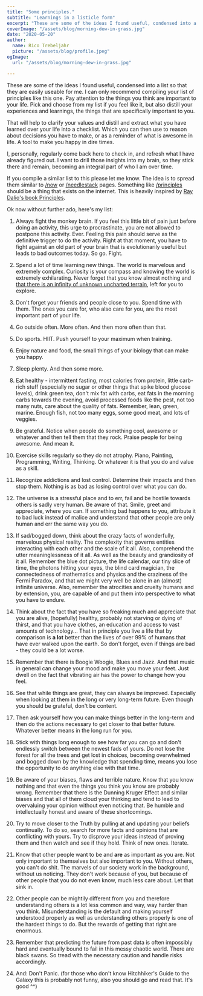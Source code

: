 ```yaml
---
title: "Some principles."
subtitle: "Learnings in a listicle form"
excerpt: "These are some of the ideas I found useful, condensed into a list so that they are easily useable for me. I can only recommend compiling your list of principles like this one."
coverImage: "/assets/blog/morning-dew-in-grass.jpg"
date: "2020-05-20"
author:
  name: Rico Trebeljahr
  picture: "/assets/blog/profile.jpeg"
ogImage:
  url: "/assets/blog/morning-dew-in-grass.jpg"

---
```


These are some of the ideas I found useful, condensed into a list so that they are easily useable for me. I can only recommend compiling your list of principles like this one. Pay attention to the things you think are important to your life. Pick and choose from my list if you feel like it, but also distill your experiences and learnings, the things that are specifically important to you. 

That will help to clarify your values and distill and extract what you have learned over your life into a checklist. Which you can then use to reason about decisions you have to make, or as a reminder of what is awesome in life. A tool to make you happy in dire times.  

I, personally, regularly come back here to check in, and refresh what I have already figured out. I want to drill those insights into my brain, so they stick there and remain, becoming an integral part of who I am over time.

If you compile a similar list to this please let me know. The idea is to spread them similar to [/now](/now) or [/needlestack](/needlestack) pages. Something like [/principles](/principles) should be a thing that exists on the internet. This is heavily inspired by [Ray Dalio's book Principles](/booknotes/principles).

Ok now without further ado, here's my list: 

1. Always fight the monkey brain. If you feel this little bit of pain just before doing an activity, this urge to procrastinate, you are not allowed to postpone this activity. Ever. Feeling this pain should serve as the definitive trigger to do the activity. Right at that moment, you have to fight against an old part of your brain that is evolutionarily useful but leads to bad outcomes today. So go. Fight.


2. Spend a lot of time learning new things. The world is marvelous and extremely complex. Curiosity is your compass and knowing the world is extremely exhilarating. Never forget that you know almost nothing and [that there is an infinity of unknown uncharted terrain](/posts/), left for you to explore. 


3. Don't forget your friends and people close to you. Spend time with them. The ones you care for, who also care for you, are the most important part of your life. 


4. Go outside often. More often. And then more often than that. 


5. Do sports. HIIT. Push yourself to your maximum when training. 


6. Enjoy nature and food, the small things of your biology that can make you happy. 


7. Sleep plenty. And then some more. 


8. Eat healthy - intermittent fasting, most calories from protein, little carb-rich stuff (especially no sugar or other things that spike blood glucose levels), drink green tea, don't mix fat with carbs, eat fats in the morning carbs towards the evening, avoid processed foods like the pest, not too many nuts, care about the quality of fats. Remember, lean, green, marine. Enough fish, not too many eggs, some good meat, and lots of veggies. 


9. Be grateful. Notice when people do something cool, awesome or whatever and then tell them that they rock. Praise people for being awesome. And mean it. 


10. Exercise skills regularly so they do not atrophy. Piano, Painting, Programming, Writing, Thinking. Or whatever it is that you do and value as a skill. 


11. Recognize addictions and lost control. Determine their impacts and then stop them. Nothing is as bad as losing control over what you can do. 


12. The universe is a stressful place and to err, fail and be hostile towards others is sadly very human. Be aware of that. Smile, greet and appreciate, where you can. If something bad happens to you, attribute it to bad luck instead of malice and understand that other people are only human and err the same way you do.


13. If sad/bogged down, think about the crazy facts of wonderfully, marvelous physical reality. The complexity that governs entities interacting with each other and the scale of it all. Also, comprehend the utter meaninglessness of it all. As well as the beauty and grandiosity of it all. Remember the blue dot picture, the life calendar, our tiny slice of time, the photons hitting your eyes, the blind card magician, the connectedness of mathematics and physics and the craziness of the Fermi Paradox, and that we might very well be alone in an (almost) infinite universe. 
Also, remember the atrocities and cruelty humans and by extension, you, are capable of and put them into perspective to what you have to endure. 


15. Think about the fact that you have so freaking much and appreciate that you are alive, (hopefully) healthy, probably not starving or dying of thirst, and that you have clothes, an education and access to vast amounts of technology... That in principle you live a life that by comparison is **a lot** better than the lives of over 99% of humans that have ever walked upon the earth. So don't forget, even if things are bad - they could be a lot worse.


16. Remember that there is Boogie Woogie, Blues and Jazz. And that music in general can change your mood and make you move your feet. Just dwell on the fact that vibrating air has the power to change how you feel.


17. See that while things are great, they can always be improved. Especially when looking at them in the long or very long-term future. Even though you should be grateful, don't be content. 


18. Then ask yourself how you can make things better in the long-term and then do the actions necessary to get closer to that better future. Whatever better means in the long run for you. 


19. Stick with things long enough to see how far you can go and don't endlessly switch between the newest fads of yours. Do not lose the forest for all the trees and get lost in choices, becoming overwhelmed and bogged down by the knowledge that spending time, means you lose the opportunity to do anything else with that time. 


20. Be aware of your biases, flaws and terrible nature. Know that you know nothing and that even the things you think you know are probably wrong. Remember that there is the Dunning Kruger Effect and similar biases and that all of them cloud your thinking and tend to lead to overvaluing your opinion without even noticing that. Be humble and intellectually honest and aware of these shortcomings.


21. Try to move closer to the Truth by pulling at and updating your beliefs continually. To do so, search for more facts and opinions that are conflicting with yours. Try to disprove your ideas instead of proving them and then watch and see if they hold. Think of new ones. Iterate.


22. Know that other people want to be and **are** as important as you are. Not only important to themselves but also important to you. Without others, you can't do shit. The marvels of our society work in the background, without us noticing. They don't work because of you, but because of other people that you do not even know, much less care about. Let that sink in.


23. Other people can be mightily different from you and therefore understanding others is a lot less common and way, way harder than you think. Misunderstanding is the default and making yourself understood properly as well as understanding others properly is one of the hardest things to do. But the rewards of getting that right are enormous. 


24. Remember that predicting the future from past data is often impossibly hard and eventually bound to fail in this messy chaotic world. There are black swans. So tread with the necessary caution and handle risks accordingly. 


25. And: Don't Panic. (for those who don't know Hitchhiker's Guide to the Galaxy this is probably not funny, also you should go and read that. It's good ^^)

